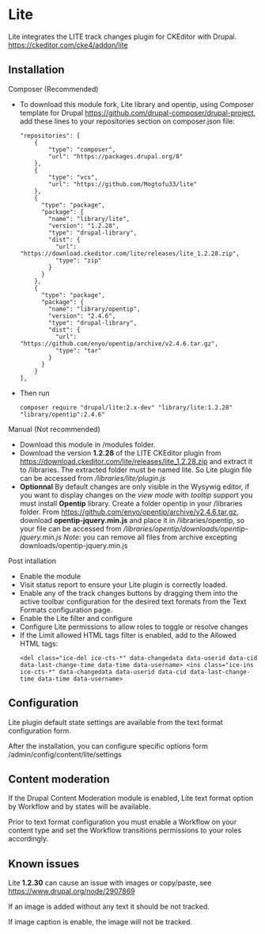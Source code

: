 Lite
===========

Lite integrates the LITE track changes plugin for CKEditor with Drupal.
https://ckeditor.com/cke4/addon/lite

Installation
------------

  Composer (Recommended)

  * To download this module fork, Lite library and opentip, using Composer 
    template for Drupal https://github.com/drupal-composer/drupal-project,
    add these lines to your repositories section on composer.json file:

    ```
    "repositories": [
        {
            "type": "composer",
            "url": "https://packages.drupal.org/8"
        },
        { 
            "type": "vcs", 
            "url": "https://github.com/Mogtofu33/lite"
        },
        {
          "type": "package",
          "package": {
            "name": "library/lite",
            "version": "1.2.28",
            "type": "drupal-library",
            "dist": {
              "url": "https://download.ckeditor.com/lite/releases/lite_1.2.28.zip",
              "type": "zip"
            }
          }
        },
        {
          "type": "package",
          "package": {
            "name": "library/opentip",
            "version": "2.4.6",
            "type": "drupal-library",
            "dist": {
              "url": "https://github.com/enyo/opentip/archive/v2.4.6.tar.gz",
              "type": "tar"
            }
          }
        }
    ],
    ```

  * Then run

    ```
    composer require "drupal/lite:2.x-dev" "library/lite:1.2.28" "library/opentip":2.4.6"
    ```

  Manual (Not recommended)

  * Download this module in /modules folder.
  * Download the version **1.2.28** of the LITE CKEditor plugin from
    https://download.ckeditor.com/lite/releases/lite_1.2.28.zip and extract it to /libraries. The extracted
    folder must be named lite. So Lite plugin file can be accessed from
    _/libraries/lite/plugin.js_
  * **Optionnal** By default changes are only visible in the Wysywig editor, if you
    want to display changes on the _view mode_ with _tooltip_ support you must install
    **Opentip** library.
    Create a folder opentip in your /libraries folder.
    From https://github.com/enyo/opentip/archive/v2.4.6.tar.gz, download
    **opentip-jquery.min.js** and place it in /libraries/opentip, so your file can
    be accessed from
    _/libraries/opentip/downloads/opentip-jquery.min.js_
    _Note_: you can remove all files from archive excepting downloads/opentip-jquery.min.js
  
Post intallation

* Enable the module
* Visit status report to ensure your Lite plugin is correctly loaded.
* Enable any of the track changes buttons by dragging them into the active
  toolbar configuration for the desired text formats from the Text Formats
  configuration page.
* Enable the Lite filter and configure
* Configure Lite permissions to allow roles to toggle or resolve changes
* If the Limit allowed HTML tags filter is enabled, add to the Allowed HTML tags:
  ```
  <del class="ice-del ice-cts-*" data-changedata data-userid data-cid data-last-change-time data-time data-username> <ins class="ice-ins ice-cts-*" data-changedata data-userid data-cid data-last-change-time data-time data-username>
  ```

Configuration
------------

Lite plugin default state settings are available from the text format
configuration form.

After the installation, you can configure specific options form
/admin/config/content/lite/settings

Content moderation
------------

If the Drupal Content Moderation module is enabled, Lite text format option by
Workflow and by states will be available.

Prior to text format configuration you must enable a Workflow on your content
type and set the Workflow transitions permissions to your roles accordingly.

Known issues
------------

Lite **1.2.30** can cause an issue with images or copy/paste, see
https://www.drupal.org/node/2907869

If an image is added without any text it should be not tracked.

If image caption is enable, the image will not be tracked.
